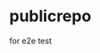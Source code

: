 # publicrepo
for e2e test





























































































































































































































































































































































